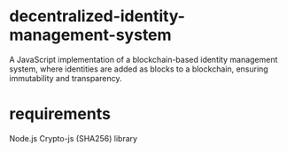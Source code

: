 # decentralized-identity-management-system
A JavaScript implementation of a blockchain-based identity management system, where identities are added as blocks to a blockchain, ensuring immutability and transparency.

# requirements
Node.js
Crypto-js (SHA256) library

